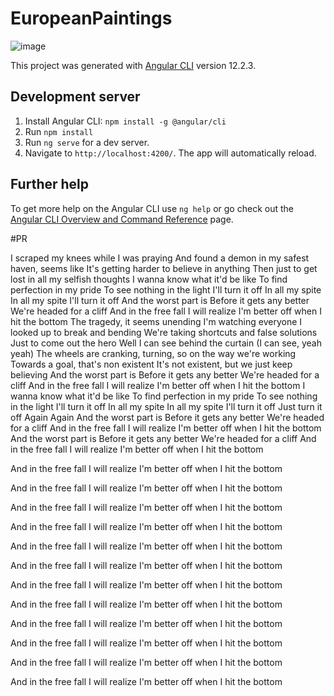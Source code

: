 # EuropeanPaintings

![image](https://user-images.githubusercontent.com/52451294/131232589-06f209d5-ce33-48ff-aa3a-6e74fa0de637.png)

This project was generated with [Angular CLI](https://github.com/angular/angular-cli) version 12.2.3.

## Development server

1) Install Angular CLI: `npm install -g @angular/cli`
2) Run `npm install`
3) Run `ng serve` for a dev server. 
4) Navigate to `http://localhost:4200/`. The app will automatically reload.


## Further help

To get more help on the Angular CLI use `ng help` or go check out the [Angular CLI Overview and Command Reference](https://angular.io/cli) page.

#PR

I scraped my knees while I was praying
And found a demon in my safest haven, seems like
It's getting harder to believe in anything
Then just to get lost in all my selfish thoughts
I wanna know what it'd be like
To find perfection in my pride
To see nothing in the light
I'll turn it off
In all my spite
In all my spite
I'll turn it off
And the worst part is
Before it gets any better
We're headed for a cliff
And in the free fall I will realize
I'm better off when I hit the bottom
The tragedy, it seems unending
I'm watching everyone I looked up to break and bending
We're taking shortcuts and false solutions
Just to come out the hero
Well I can see behind the curtain (I can see, yeah yeah)
The wheels are cranking, turning, so on the way we're working
Towards a goal, that's non existent
It's not existent, but we just keep believing
And the worst part is
Before it gets any better
We're headed for a cliff
And in the free fall I will realize
I'm better off when I hit the bottom
I wanna know what it'd be like
To find perfection in my pride
To see nothing in the light
I'll turn it off
In all my spite
In all my spite
I'll turn it off
Just turn it off
Again
Again
And the worst part is
Before it gets any better
We're headed for a cliff
And in the free fall I will realize
I'm better off when I hit the bottom
And the worst part is
Before it gets any better
We're headed for a cliff
And in the free fall I will realize
I'm better off when I hit the bottom

And in the free fall I will realize
I'm better off when I hit the bottom

And in the free fall I will realize
I'm better off when I hit the bottom


And in the free fall I will realize
I'm better off when I hit the bottom


And in the free fall I will realize
I'm better off when I hit the bottom


And in the free fall I will realize
I'm better off when I hit the bottom


And in the free fall I will realize
I'm better off when I hit the bottom


And in the free fall I will realize
I'm better off when I hit the bottom


And in the free fall I will realize
I'm better off when I hit the bottom


And in the free fall I will realize
I'm better off when I hit the bottom


And in the free fall I will realize
I'm better off when I hit the bottom


And in the free fall I will realize
I'm better off when I hit the bottom


And in the free fall I will realize
I'm better off when I hit the bottom
